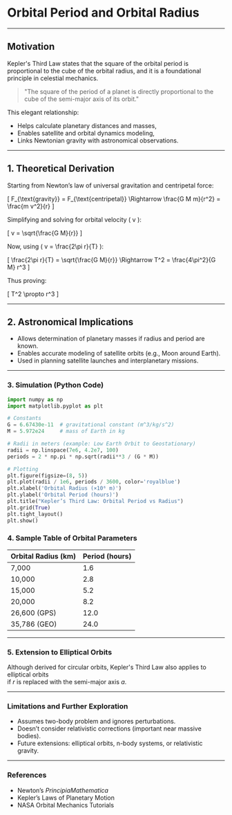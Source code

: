 # Orbital Period and Orbital Radius

---

## **Motivation**

Kepler's Third Law states that the square of the orbital period is proportional to the cube of the orbital radius, and it is a foundational principle in celestial mechanics.

> "The square of the period of a planet is directly proportional to the cube of the semi-major axis of its orbit."

This elegant relationship:

- Helps calculate planetary distances and masses,
- Enables satellite and orbital dynamics modeling,
- Links Newtonian gravity with astronomical observations.

---

## **1. Theoretical Derivation**

Starting from Newton’s law of universal gravitation and centripetal force:

\[
F_{\text{gravity}} = F_{\text{centripetal}} \Rightarrow \frac{G M m}{r^2} = \frac{m v^2}{r}
\]

Simplifying and solving for orbital velocity \( v \):

\[
v = \sqrt{\frac{G M}{r}}
\]

Now, using \( v = \frac{2\pi r}{T} \):

\[
\frac{2\pi r}{T} = \sqrt{\frac{G M}{r}} \Rightarrow T^2 = \frac{4\pi^2}{G M} r^3
\]

Thus proving:

\[
T^2 \propto r^3
\]

---

## **2. Astronomical Implications**

- Allows determination of planetary masses if radius and period are known.
- Enables accurate modeling of satellite orbits (e.g., Moon around Earth).
- Used in planning satellite launches and interplanetary missions.

---

### 3. Simulation (Python Code)

```python
import numpy as np
import matplotlib.pyplot as plt

# Constants
G = 6.67430e-11  # gravitational constant (m^3/kg/s^2)
M = 5.972e24     # mass of Earth in kg

# Radii in meters (example: Low Earth Orbit to Geostationary)
radii = np.linspace(7e6, 4.2e7, 100)
periods = 2 * np.pi * np.sqrt(radii**3 / (G * M))

# Plotting
plt.figure(figsize=(8, 5))
plt.plot(radii / 1e6, periods / 3600, color='royalblue')
plt.xlabel('Orbital Radius (×10⁶ m)')
plt.ylabel('Orbital Period (hours)')
plt.title("Kepler’s Third Law: Orbital Period vs Radius")
plt.grid(True)
plt.tight_layout()
plt.show()
```
### 4. Sample Table of Orbital Parameters

| Orbital Radius (km) | Period (hours) |
|---------------------|----------------|
| 7,000               | 1.6            |
| 10,000              | 2.8            |
| 15,000              | 5.2            |
| 20,000              | 8.2            |
| 26,600 (GPS)        | 12.0           |
| 35,786 (GEO)        | 24.0           |

---

### 5. Extension to Elliptical Orbits

Although derived for circular orbits, Kepler's Third Law also applies to elliptical orbits  
if $r$ is replaced with the semi-major axis $a$.

---

### Limitations and Further Exploration

- Assumes two-body problem and ignores perturbations.  
- Doesn’t consider relativistic corrections (important near massive bodies).  
- Future extensions: elliptical orbits, n-body systems, or relativistic gravity.

---

### References

- Newton’s $Principia Mathematica$ 
- Kepler’s Laws of Planetary Motion  
- NASA Orbital Mechanics Tutorials  

